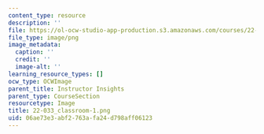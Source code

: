 ```yaml
---
content_type: resource
description: ''
file: https://ol-ocw-studio-app-production.s3.amazonaws.com/courses/22-033-nuclear-systems-design-project-fall-2011/06ae73e3abf2763afa24d798aff06123_22-033_classroom-1.png
file_type: image/png
image_metadata:
  caption: ''
  credit: ''
  image-alt: ''
learning_resource_types: []
ocw_type: OCWImage
parent_title: Instructor Insights
parent_type: CourseSection
resourcetype: Image
title: 22-033_classroom-1.png
uid: 06ae73e3-abf2-763a-fa24-d798aff06123
---
```

